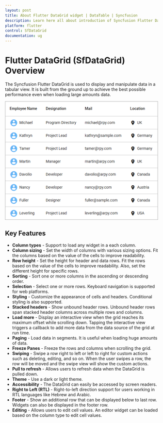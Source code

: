 ```yaml
---
layout: post
title: About Flutter DataGrid widget | DataTable | Syncfusion
description: Learn here all about introduction of Syncfusion Flutter DataGrid (SfDataGrid) widget, its features, and more.
platform: flutter
control: SfDataGrid
documentation: ug
---
```


# Flutter DataGrid (SfDataGrid) Overview 

The Syncfusion Flutter DataGrid is used to display and manipulate data in a tabular view. It is built from the ground up to achieve the best possible performance even when loading large amounts data.         

![Overview Flutter datagrid](images/overview/flutter-datagrid-overview.png)


## Key Features

* **Column types** - Support to load any widget in a each column.
* **Column sizing** - Set the width of columns with various sizing options. Fit the columns based on the value of the cells to improve readability.
* **Row height** - Set the height for header and data rows. Fit the rows based on the value of the cells to improve readability. Also, set the different height for specific rows.
* **Sorting** - Sort one or more columns in the ascending or descending order. 
* **Selection** - Select one or more rows. Keyboard navigation is supported for web platforms.
* **Styling** - Customize the appearance of cells and headers. Conditional styling is also supported.
* **Stacked headers** - Show unbound header rows. Unbound header rows span stacked header columns across multiple rows and columns.
* **Load more** - Display an interactive view when the grid reaches its maximum offset while scrolling down. Tapping the interactive view triggers a callback to add more data from the data source of the grid at run time.
* **Paging** - Load data in segments. It is useful when loading huge amounts of data.
* **Freeze Panes** - Freeze the rows and columns when scrolling the grid. 
* **Swiping** - Swipe a row right to left or left to right for custom actions such as deleting, editing, and so on. When the user swipes a row, the row will be moved and the swipe view will show the custom actions.
* **Pull to refresh** - Allows users to refresh data when the DataGrid is pulled down.
* **Theme** - Use a dark or light theme.
* **Accessibility** - The DataGrid can easily be accessed by screen readers.
* **Right to Left (RTL)** - Right-to-left direction support for users working in RTL languages like Hebrew and Arabic.
* **Footer** - Show an additional row that can be displayed below to last row. Widgets can also be displayed in the footer row.
* **Editing** - Allows users to edit cell values. An editor widget can be loaded based on the column type to edit cell values.